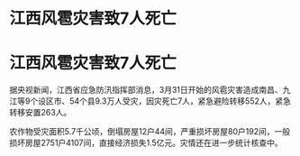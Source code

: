 # 江西风雹灾害致7人死亡

# 江西风雹灾害致7人死亡

据央视新闻，江西省应急防汛指挥部消息，3月31日开始的风雹灾害造成南昌、九江等9个设区市、54个县9.3万人受灾，因灾死亡7人，紧急避险转移552人，紧急转移安置263人。

农作物受灾面积5.7千公顷，倒塌房屋12户44间，严重损坏房屋80户192间，一般损坏房屋2751户4107间，直接经济损失1.5亿元。灾情还在进一步统计核查中。

